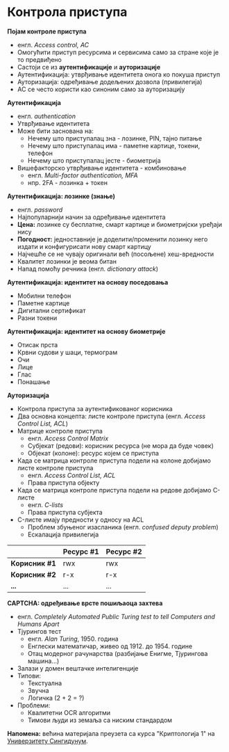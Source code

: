 # Контрола приступа

**Појам контроле приступа**

- енгл. *Access control, AC*
- Омогућити приступ ресурсима и сервисима само за стране које је то предвиђено
- Састоји се из **аутентификације** и **ауторизације**
- Аутентификација: утврђивање идентитета онога ко покуша приступ
- Ауторизација: одређивање додељених дозвола (привилегија)
- AC се често користи као синоним само за ауторизацију

**Аутентификација**

- енгл. *authentication*
- Утврђивање идентитета
- Може бити заснована на:
	- Нечему што приступалац зна - лозинке, PIN, тајно питање
	- Нечему што приступалац има - паметне картице, токени, телефон
	- Нечему што приступалац јесте - биометрија
- Вишефакторско утврђивање идентитета - комбиновање
	- енгл. *Multi-factor authentication, MFA*
	- нпр. 2FA - лозинка + токен

**Аутентификација: лозинке (знање)**

- енгл. *password*
- Најпопуларнији начин за одређивање идентитета
- **Цена:** лозинке су бесплатне, смарт картице и биометријски уређаји нису
- **Погодност:** једноставније је доделити/променити лозинку него издати и конфигурисати нову смарт картицу
- Најчешће се не чувају оригинали већ (посољене) хеш-вредности
- Квалитет лозинки је веома битан
- Напад помоћу речника (енгл. *dictionary attack*)

**Аутентификација: идентитет на основу поседовања**

- Мобилни телефон
- Паметне картице
- Дигитални сертификат
- Разни токени

**Аутентификација: идентитет на основу биометрије**

- Отисак прста
- Крвни судови у шаци, термограм
- Очи
- Лице
- Глас
- Понашање

**Ауторизација**

- Контрола приступа за аутентификованог корисника
- Два основна концепта: листе контроле приступа (енгл. *Access Control List, ACL*)
- Матрице контроле приступа
	- енгл. *Access Control Matrix*
	- Субјекат (редови): корисник ресурса (не мора да буде човек)
	- Објекат (колоне): ресурс којем се приступа
- Када се матрица контроле приступа подели на колоне добијамо листе контроле приступа
	- енгл. *Access Control List, ACL*
	- Права приступа објекту
- Када се матрица контроле приступа подели на редове добијамо C-листе
	- енгл. *C-lists*
	- Права приступа субјекта
- C-листе имају предности у односу на ACL
	- Проблем збуњеног изасланика (енгл. *confused deputy problem*)
	- Ескалација привилегија

<table>
	<thead>
		<tr>
			<th></th>
			<th>Ресурс #1</th>
			<th>Ресурс #2</th>
		</tr>
	</thead>
	<tbody>
		<tr>
			<td><strong>Корисник #1</strong></td>
			<td>rwx</td>
			<td>rwx</td>
		</tr>
		<tr>
			<td><strong>Корисник #2</strong></td>
			<td>r-x</td>
			<td>r-x</td>
		</tr>
		<tr>
			<td><strong>...</strong></td>
			<td>...</td>
			<td>...</td>
		</tr>
	</tbody>
</table>

**CAPTCHA: одређивање врсте пошиљаоца захтева**

- енгл. *Completely Automated Public Turing test to tell Computers and Humans Apart*
- Тјурингов тест
	- енгл. *Alan Turing*, 1950. година
	- Енглески математичар, живео од 1912. до 1954. године
	- Отац модерног рачунарства (разбијање Енигме, Тјурингова машина...)
- Залази у домен вештачке интелигенције
- Типови:
	- Текстуална
	- Звучна
	- Логичка (2 + 2 = ?)
- Проблеми:
	- Квалитетни OCR алгоритми
	- Тимови људи из земаља са ниским стандардом

**Напомена:** већина материјала преузета са курса "Криптологија 1" на [Универзитету Сингидунум](https://singidunum.ac.rs).
